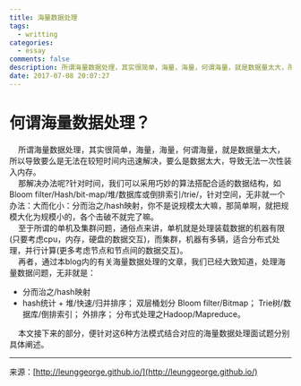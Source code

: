 ```yaml
---
title: 海量数据处理
tags:
  - writting
categories:
  - essay
comments: false
description: 所谓海量数据处理，其实很简单，海量，海量，何谓海量，就是数据量太大，所以导致要么是无法在较短时间内迅速解决，要么是数据太大，导致无法一次性装入内存。  
date: 2017-07-08 20:07:27
---
```

# 何谓海量数据处理？

    所谓海量数据处理，其实很简单，海量，海量，何谓海量，就是数据量太大，所以导致要么是无法在较短时间内迅速解决，要么是数据太大，导致无法一次性装入内存。  
    那解决办法呢?针对时间，我们可以采用巧妙的算法搭配合适的数据结构，如Bloom filter/Hash/bit-map/堆/数据库或倒排索引/trie/，针对空间，无非就一个办法：大而化小：分而治之/hash映射，你不是说规模太大嘛，那简单啊，就把规模大化为规模小的，各个击破不就完了嘛。    
    至于所谓的单机及集群问题，通俗点来讲，单机就是处理装载数据的机器有限(只要考虑cpu，内存，硬盘的数据交互)，而集群，机器有多辆，适合分布式处理，并行计算(更多考虑节点和节点间的数据交互)。    
    再者，通过本blog内的有关海量数据处理的文章，我们已经大致知道，处理海量数据问题，无非就是：  

+ 分而治之/hash映射  
+ hash统计 + 堆/快速/归并排序；
双层桶划分
Bloom filter/Bitmap；
Trie树/数据库/倒排索引；
外排序；
分布式处理之Hadoop/Mapreduce。

    本文接下来的部分，便针对这6种方法模式结合对应的海量数据处理面试题分别具体阐述。










---
<link rel="stylesheet" href="http://yandex.st/highlightjs/6.1/styles/default.min.css">
<script src="http://yandex.st/highlightjs/6.1/highlight.min.js"></script>
<script>
hljs.tabReplace = ' ';
hljs.initHighlightingOnLoad();
</script>


来源：[http://leunggeorge.github.io/](http://leunggeorge.github.io/)  
